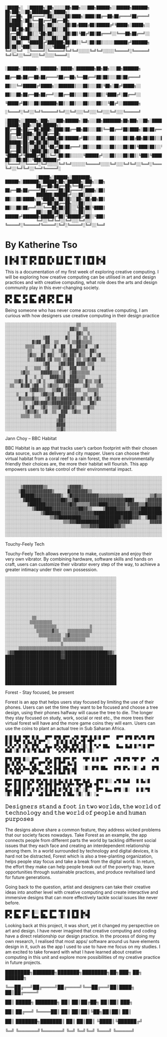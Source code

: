     ░█████╗░  ░██████╗░██╗░░░░░██╗███╗░░░███╗██████╗░░██████╗███████╗  ██╗███╗░░██╗████████╗░█████╗░
    ██╔══██╗  ██╔════╝░██║░░░░░██║████╗░████║██╔══██╗██╔════╝██╔════╝  ██║████╗░██║╚══██╔══╝██╔══██╗
    ███████║  ██║░░██╗░██║░░░░░██║██╔████╔██║██████╔╝╚█████╗░█████╗░░  ██║██╔██╗██║░░░██║░░░██║░░██║
    ██╔══██║  ██║░░╚██╗██║░░░░░██║██║╚██╔╝██║██╔═══╝░░╚═══██╗██╔══╝░░  ██║██║╚████║░░░██║░░░██║░░██║
    ██║░░██║  ╚██████╔╝███████╗██║██║░╚═╝░██║██║░░░░░██████╔╝███████╗  ██║██║░╚███║░░░██║░░░╚█████╔╝
    ╚═╝░░╚═╝  ░╚═════╝░╚══════╝╚═╝╚═╝░░░░░╚═╝╚═╝░░░░░╚═════╝░╚══════╝  ╚═╝╚═╝░░╚══╝░░░╚═╝░░░░╚════╝░

                     ░█████╗░██████╗░███████╗░█████╗░████████╗██╗██╗░░░██╗███████╗
                     ██╔══██╗██╔══██╗██╔════╝██╔══██╗╚══██╔══╝██║██║░░░██║██╔════╝
                     ██║░░╚═╝██████╔╝█████╗░░███████║░░░██║░░░██║╚██╗░██╔╝█████╗░░
                     ██║░░██╗██╔══██╗██╔══╝░░██╔══██║░░░██║░░░██║░╚████╔╝░██╔══╝░░
                     ╚█████╔╝██║░░██║███████╗██║░░██║░░░██║░░░██║░░╚██╔╝░░███████╗
                     ░╚════╝░╚═╝░░╚═╝╚══════╝╚═╝░░╚═╝░░░╚═╝░░░╚═╝░░░╚═╝░░░╚══════╝

    ░█████╗░░█████╗░███╗░░░███╗██████╗░██╗░░░██╗████████╗██╗███╗░░██╗░██████╗░  ░█████╗░███╗░░██╗██████╗░
    ██╔══██╗██╔══██╗████╗░████║██╔══██╗██║░░░██║╚══██╔══╝██║████╗░██║██╔════╝░  ██╔══██╗████╗░██║██╔══██╗
    ██║░░╚═╝██║░░██║██╔████╔██║██████╔╝██║░░░██║░░░██║░░░██║██╔██╗██║██║░░██╗░  ███████║██╔██╗██║██║░░██║
    ██║░░██╗██║░░██║██║╚██╔╝██║██╔═══╝░██║░░░██║░░░██║░░░██║██║╚████║██║░░╚██╗  ██╔══██║██║╚████║██║░░██║
    ╚█████╔╝╚█████╔╝██║░╚═╝░██║██║░░░░░╚██████╔╝░░░██║░░░██║██║░╚███║╚██████╔╝  ██║░░██║██║░╚███║██████╔╝
    ░╚════╝░░╚════╝░╚═╝░░░░░╚═╝╚═╝░░░░░░╚═════╝░░░░╚═╝░░░╚═╝╚═╝░░╚══╝░╚═════╝░  ╚═╝░░╚═╝╚═╝░░╚══╝╚═════╝░

                  ░█████╗░██████╗░████████╗    ██████╗░███████╗░██████╗██╗░██████╗░███╗░░██╗
                  ██╔══██╗██╔══██╗╚══██╔══╝    ██╔══██╗██╔════╝██╔════╝██║██╔════╝░████╗░██║
                  ███████║██████╔╝░░░██║░░░    ██║░░██║█████╗░░╚█████╗░██║██║░░██╗░██╔██╗██║
                  ██╔══██║██╔══██╗░░░██║░░░    ██║░░██║██╔══╝░░░╚═══██╗██║██║░░╚██╗██║╚████║
                  ██║░░██║██║░░██║░░░██║░░░    ██████╔╝███████╗██████╔╝██║╚██████╔╝██║░╚███║
                  ╚═╝░░╚═╝╚═╝░░╚═╝░░░╚═╝░░░    ╚═════╝░╚══════╝╚═════╝░╚═╝░╚═════╝░╚═╝░░╚══╝
                  
# By Katherine Tso                  
                  
 
    █ █▄░█ ▀█▀ █▀█ █▀█ █▀▄ █░█ █▀▀ ▀█▀ █ █▀█ █▄░█
    █ █░▀█ ░█░ █▀▄ █▄█ █▄▀ █▄█ █▄▄ ░█░ █ █▄█ █░▀█      
    
This is a documentation of my first week of exploring creative computing. I will be exploring how creative computing can be utilised in art and design practices    and with creative computing, what role does the arts and design community play in this ever-changing society. 


    █▀█ █▀▀ █▀ █▀▀ ▄▀█ █▀█ █▀▀ █░█
    █▀▄ ██▄ ▄█ ██▄ █▀█ █▀▄ █▄▄ █▀█
    
Being someone who has never come across creative computing, I am curious with how designers use creative computing in their design practice
    
    ░░░░░░░░░░░░░░░░░░░░░░░░░░░░░░░░▒▒░░░░░░░░░░░░░░░░
    ░░░░░░░░░░░░░░░░░░░░░░░░░░░░░▓▓▒▒░░▒▒░░░░░░░░░░░░░
    ░░░░░░░░░░░░░░░░░░░░░░░░░░░░▒░░░▓▓▒░░▒░░░░░░░░░░░░
    ░░░░░░░░░░░░░░░░░▒▓▓░░░░░░░▓▒░░░▓▒░▒▒░▒░░░░░░░░░░░
    ░░░░░░░░░░░░▓▒▓▓░░▓▓░░▒▒░░░░▒░▒▒▓▓▒▒▒▒▒░░░░░░░░░░░
    ░░░░░░░░░▒▒▒▒░░░▒▓▒▒░░▓░░▓▓░░▓░░▓▓▒▒▓░░░▒▓░░░░░░░░
    ░░░░░░░░░░▒▒░░░░▒▓░░░▒░░▒▓▒░░▓▓▓▓▒▒▒░░▓▓▒░░░░░░░░░
    ░░░░░░░░░░▒▓▒▒░░▓▒░▓▓▒░░░▒▓▒░▓▓▒░▓▒▒░░▓░░▒▓░░░░░░░
    ░░░░░░░░░░▒░░▒▓▓▓▓░▒▓░▒▒▒░▒▒▓▓▓░▒▒░▒▒▓▒▓▓░░▒▒░░░░░
    ░░░░░░░░░░░░░░░░░▒▓▓░░░░▒▓▓▒▓▓▓░▓▓▓▓░▒▒▒░░░░░░░░░░
    ░░░░░░░░░▒░░░▒▒▒░░▒▓░░░░▓▒░░░▓▓▓░░▒▒▒░░▓░░░░░░░░░░
    ░░░░░░░▒▓▒▒░░░░░▓▓▓▓▓▒▒▒░▒▓░░▒▓▓▒▒▒▒▒▒░░░░░░░░░░░░
    ░░░░░░░░░▓░░░▒░░▒░░░▓▓▓▓▒▒▓░░▓▓▓▒▒▒▒░░░░░░▒░░░░░░░
    ░░░░▒▒▓▒░▓░▒░░▒▓░▒░░░░▒▓▓▓▓░▒▓▓▓▓▒▒░▓▒▒░▒▒▓░░░░░░░
    ░░▒▒░░░▓▒▓▓░▒▓▓░░▒░▒▓▒▒▒░░▒▓▓▓▓░░░░▒▓▒░░░▒▒▒░░░░░░
    ░░░░░░░░░░░▒▓▓▓▒▒▒░░░▒▒▓▓▒░▒▓▓▓▒▒▒░░░▒▒▒▒▒░░░░░░░░
    ░░░░░▒░░░▓░░▒░░░▒▓▓▒▒▓░░░▓░▒▓▓▓▓░░░▒▒░░░▓▒░░░░░░░░
    ░░░░░░▓▒▒▒▒▒▓▒▒░░░▒▓▒▓▓▒▒▓▓▓▓▓▓▓▒▒▓▒░▒▓░▒▓▒░░░░░░░
    ░░░░░░░░▒░░░▒▓▓▒▓▓▓▒▒▓▓▓▓▓▓▓▓▓▒▓▒▒░░░░▓▓▒░░░░░░░░░
    ░░░░░░░░▒▓░▒▓░░░▒▓▒░░▒▒▒▓▒▓▓▓▒▓▒░░░▒▒▓▒▒░░░░░░░░░░
    ░░░░░░░░░▒▓▒▒▓▒░░▒▓░░▒▒░░▓▓▓░░▒▓▒▒░░░▓░░░░░░░░░░░░
    ░░░░░░░▒▒▒▒░░▒▒▒░░░░░░░░▓▓▓░░░░░░░░░░░░░░░░░░░░░░░
    ░░░░░░░░░░░░░░░░░░░░░░░▒▓▓▒░░░░░░░░░░░░░░░░░░░░░░░
    ░░░░░░░░░░░░░░░░░░░░░░░▓▓▓▓░░░░░░░░░░░░░░░░░░░░░░░
    ░░░░░░░░░░░░░░░░░░░░░░░▒▒▓▒░░░░░░░░░░░░░░░░░░░░░░░
 
   Jann Choy – BBC Habitat
<p>BBC Habitat is an app that tracks user’s carbon footprint with their chosen data source, such as delivery and city mapper. Users can choose their virtual habitat from a coral reef to a rain forest, the more environmentally friendly their choices are, the more their habitat will flourish.  This app empowers users to take control of their environmental impact.</p> 


    ░░░░░░░░░░░░░░░░░░░░░░░░░░░░░░░░░░░░░░░░░░░░░░░░░░░░░░░░░░░░░░░░░░░░░░░░░░░░░░░░░░░░░░░░░░
    ░░░░░░░░░░░░░░░░░░░░░░░░░░░░░░░░░░░░░░░░░░░░░░░░░░░░░░░░░░░░░░░░░░░░░░░░░░░░░░░░░░░░░░░░░░
    ░░░░░░░▒▓▓▓▓▓▓▓▓▓▒▒░░░░░░░░░▒▓▓▓▓▓▒░░░░░░░░░░░░░░░░░░░░░░░░░░░░░░░░░░░░░░░░░░░░░░░░░░░░░░░
    ░░░░░░▒██▓▓▓▓▓▓▓▓▓▓▓▓▒░░░░░░█▓▓▓▓▓▓▓▓▒▒░░░░░░░░░░░░░░░░░░░░░░░░░░░░░░░░░░░░░░░░░░░░░░░░░░░
    ░░░░░░░██████▓▓▓▓▓▓▓▓▓▓▓▓▒░░▒█▓▓▓▓▓▓▓▓▓▓▓▓▒▒▒▒▒▒▒▒▒▒▒░░░░░░░░░░░░▒▒▓▒▒▒▒▒▒░░░░░░░░░░░░░░░░
    ░░░░░░░░▓███████▓▓▓▓▓▓▓▓▓██▓▒▒▓██▓▓▓▓▓▓▓▓▓▓▓▓▓▓▓▓▓▓▓▓▓███▓░░░░░▒▓▓▓▓▓▓▓▓▓▓▓▓▓▓▒░░░░░░░░░░░
    ░░░░░░░░░░▓███████▓▓▓▓▓▓▓▓▓▓▓█▓▓▒▒▒▒▒▒▓▓▓▓████▓▓▓▓▓▓▓▓▒▓▓▓▓▓▒▒▒█▓▓▓▓▓▓▓▓▓▓▓▓▓▓▓█▓░░░░░░░░░
    ░░░░░░░░░░░░▒▓███████▓▓▓▓▓▓▓▓▓▓▓▓██▓▓▒▒░░░░░▒█████▓▓▓▓▒▒▓▓▓▓▓█████████▓▓▓▓▓▓▓████▒░░░░░░░░
    ░░░░░░░░░░░░░░░░▒▓███████▓▓▓▓▓▓▓▓▓▓▓▓▓▓▓█████████████████▓▓▓█████████████▓▓█████▒░░░░░░░░░
    ░░░░░░░░░░░░░░░░░░░░▒▒▓▓██████████▓▓▓▓▓▓▓▓██████████▓████▓▓▓▒░░▒████▓▓▓▓▓▓▓▓▓▓▒░░░░░░░░░░░
    ░░░░░░░░░░░░░░░░░░░░░░░░░░▒▒▒▓▓▓███████████████████▓▓▓▓▓▒░░░░░░░░▓▓▓▓▓▓▓▒▒▒░░░░░░░░░░░░░░░
    ░░░░░░░░░░░░░░░░░░░░░░░░░░░░░░░░░░▒▒▒▒▓▓▓▓███████▓▓▓▒▒░░░░░░░░░░░░░░░░░░░░░░░░░░░░░░░░░░░░
    ░░░░░░░░░░░░░░░░░░░░░░░░░░░░░░░░░░░░░░░░░░░░░░░░░░░░░░░░░░░░░░░░░░░░░░░░░░░░░░░░░░░░░░░░░░
    ░░░░░░░░░░░░░░░░░░░░░░░░░░░░░░░░░░░░░░░░░░░░░░░░░░░░░░░░░░░░░░░░░░░░░░░░░░░░░░░░░░░░░░░░░░

   Touchy-Feely Tech
<p>Touchy-Feely Tech allows everyone to make, customize and enjoy their very own vibrator. By combining hardware, software skills and hands on craft, users can customize their vibrator every step of the way, to achieve a greater intimacy under their own possession.</p>
    
    ░░░░░░░░░░░░░░░░░░░░░░░░░░░░░░░░░░░░░░░░░░░░░░░░░░
    ░░░░░░░░░░░░░░░░░░░░░░░░░░░░░░░░░░░░░░░░░░░░░░░░░░
    ░░░░░░░░░░░░░░░░░░░░░░░░░░░░░░░░░░░░░░░░░░░░░░░░░░
    ░░░░░░░░░░░░░░░░░░░░░░░░░░░░░░░░░░░░░░░░░░░░░░░░░░
    ░░░░░░░░░░░░░░░░░░░░░░░░░░░░░░░░░░░░░░░░░░░░░░░░░░
    ░░░░░░░░░░░░░░░░░░░░░░░░░░░░░░░░░░░░░░░░░░░░░░░░░░
    ░░░░░░░░░░░░░░░░░░░░░░░░░░░░░░░░░░░░░░░░░░░░░░░░░░
    ░░░░░░░░░░░░░░░░░░░░░░░░░░░░░░░░░░░░░░░░░░░░░░░░░░
    ░░░░░░░░░░░░░░░░░░░░░░░░░░░░░░░░░░░░░░░░░░░░░░░░░░
    ░░░░░░░░░░░░▒▒░░░░░░░░░░░░░░░░░░░░░░░░░░░░░░░░░░░░
    ░░░░░░░░░░░▒▒▒▒▒▒▒▒▒▒░░░░░░░░░░░░░░░░░░░░░░░░░░░░░
    ░░░░░░░░░░░░░▒▒▒▒▒▒▒▒▒▒░░░░░░░░░░░░░░░▒░░░░░░░░░░░
    ░░░░░░░░░░░░░░▒▒▒▒▒▒▒▓▒▒░░░░▒▒▒▒▒▒▒▒▒▒▒░░░░░░░░░░░
    ░░░░░░░░░░░░░░░▒▒▒▒▒▒▒▒▒▒░░▒▓▒▒▒▒▒▒▒▒▒░░░░░░░░░░░░
    ░░░░░░░░░░░░░░░░░░░▒▒▒▒▒▒░▒▒▒▒▒▒▒▒▒▒░░░░░░░░░░░░░░
    ░░░░░░░░░░░░░░░░░░░░░░░░░▒░░░░░░░░░░░░░░░░░░░░░░░░
    ░░░░░░▒▒▒▒▒▒▒▒▒▒▒▒▒▒▒▒▒▒▒▒▒▒▒▒▒▒▒▒▒▒▒▒▒▒▒▒▒▒░░░░░░
    ░▒▓▓█████████████████████▓▓███████████████████▓▓▒░
    █████████████████████████▓▓███████████████████████
    ██████████████████████████████████████████████████
    ██████████████████████████████████████████████████
    ██████████████████████████████████████████████████
    ██████████████████████████████████████████████████
    ██████████████████████████████████████████████████
    ██████████████████████████████████████████████████

   Forest - Stay focused, be present
<p>Forest is an app that helps users stay focused by limiting the use of their phones. Users can set the time they want to be focused and choose a tree design, using their phones halfway will cause the tree to die. The longer they stay focused on study, work, social or rest etc., the more trees their virtual forest will have and the more game coins they will earn. Users can use the coins to plant an actual tree in Sub Saharan Africa.</p>


    █░█░█ █ ▀█▀ █░█   █▀▀ █▀█ █▀▀ ▄▀█ ▀█▀ █ █░█ █▀▀   █▀▀ █▀█ █▀▄▀█ █▀█ █░█ ▀█▀ █ █▄░█ █▀▀ ░   █░█░█ █░█ ▄▀█ ▀█▀
    ▀▄▀▄▀ █ ░█░ █▀█   █▄▄ █▀▄ ██▄ █▀█ ░█░ █ ▀▄▀ ██▄   █▄▄ █▄█ █░▀░█ █▀▀ █▄█ ░█░ █ █░▀█ █▄█ █   ▀▄▀▄▀ █▀█ █▀█ ░█░

    █▀█ █▀█ █░░ █▀▀   █▀▄ █▀█ █▀▀ █▀   ▀█▀ █░█ █▀▀   ▄▀█ █▀█ ▀█▀ █▀   ▄▀█ █▄░█ █▀▄   █▀▄ █▀▀ █▀ █ █▀▀ █▄░█
    █▀▄ █▄█ █▄▄ ██▄   █▄▀ █▄█ ██▄ ▄█   ░█░ █▀█ ██▄   █▀█ █▀▄ ░█░ ▄█   █▀█ █░▀█ █▄▀   █▄▀ ██▄ ▄█ █ █▄█ █░▀█

    █▀▀ █▀█ █▀▄▀█ █▀▄▀█ █░█ █▄░█ █ ▀█▀ █▄█   █▀█ █░░ ▄▀█ █▄█   █ █▄░█   ▀█▀ █░█ █ █▀   █▀ █▀█ █▀▀ █ █▀▀ ▀█▀ █▄█ ▀█
    █▄▄ █▄█ █░▀░█ █░▀░█ █▄█ █░▀█ █ ░█░ ░█░   █▀▀ █▄▄ █▀█ ░█░   █ █░▀█   ░█░ █▀█ █ ▄█   ▄█ █▄█ █▄▄ █ ██▄ ░█░ ░█░ ░▄
    
### 𝙳𝚎𝚜𝚒𝚐𝚗𝚎𝚛𝚜 𝚜𝚝𝚊𝚗𝚍 𝚊 𝚏𝚘𝚘𝚝 𝚒𝚗 𝚝𝚠𝚘 𝚠𝚘𝚛𝚕𝚍𝚜, 𝚝𝚑𝚎 𝚠𝚘𝚛𝚕𝚍 𝚘𝚏 𝚝𝚎𝚌𝚑𝚗𝚘𝚕𝚘𝚐𝚢 𝚊𝚗𝚍 𝚝𝚑𝚎 𝚠𝚘𝚛𝚕𝚍 𝚘𝚏 𝚙𝚎𝚘𝚙𝚕𝚎 𝚊𝚗𝚍 𝚑𝚞𝚖𝚊𝚗 𝚙𝚞𝚛𝚙𝚘𝚜𝚎𝚜
   
The designs above share a common feature, they address wicked problems that our society faces nowadays. Take Forest as an example, the app connects people from different parts the world by tackling different social issues that they each face and creating an interdependent relationship among them. In a world surrounded by technology and digital devices, it is hard not be distracted, Forest which is also a tree-planting organization, helps people stay focus and take a break from the digital world. In return, the effort they make can help people break out of the poverty trap, leave opportunities through sustainable practices, and produce revitalised land for future generations. 
    
Going back to the question, artist and designers can take their creative ideas into another level with creative computing and create interactive and immersive designs that can more effectively tackle social issues like never before. 


    █▀█ █▀▀ █▀▀ █░░ █▀▀ █▀▀ ▀█▀ █ █▀█ █▄░█
    █▀▄ ██▄ █▀░ █▄▄ ██▄ █▄▄ ░█░ █ █▄█ █░▀█
    
Looking back at this project, it was short, yet it changed my perspective on art and design. I have never imagined that creative computing and coding have a direct relationship our design practice. In the process of doing my own research, I realised that most apps/ software around us have elements design in it, such as the app I used to use to have me focus on my studies. I am excited to take forward with what I have learned about creative computing in this unit and explore more possibilities of my creative practice in future projects.




<p>████████╗███████╗███████╗████████╗██╗███╗   ██╗ ██████╗</p> 
<p>╚══██╔══╝██╔════╝██╔════╝╚══██╔══╝██║████╗  ██║██╔════╝</p>  
<p>   ██║   █████╗  ███████╗   ██║   ██║██╔██╗ ██║██║  ███╗</p> 
<p>   ██║   ██╔══╝  ╚════██║   ██║   ██║██║╚██╗██║██║   ██║</p> 
<p>   ██║   ███████╗███████║   ██║   ██║██║ ╚████║╚██████╔╝</p> 
<p>   ╚═╝   ╚══════╝╚══════╝   ╚═╝   ╚═╝╚═╝  ╚═══╝ ╚═════╝ </p> 
                                                        

